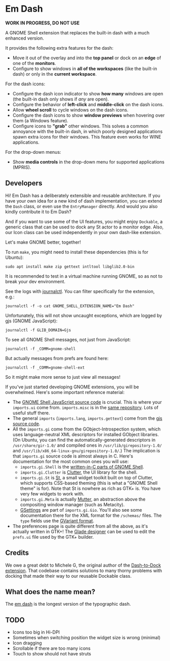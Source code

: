 
Em Dash
=======

**WORK IN PROGRESS, DO NOT USE**

A GNOME Shell extension that replaces the built-in dash with a much enhanced version.

It provides the following extra features for the dash:

* Move it out of the overlay and into the **top panel** or dock on an **edge** of one of the
  **monitors**.
* Configure to show windows in **all of the workspaces** (like the built-in dash) or only in the
  **current workspace**.

For the dash icons:  
  
* Configure the dash icon indicator to show **how many** windows are open (the built-in dash only
  shows if *any* are open).
* Configure the behavior of **left-click** and **middle-click** on the dash icons.
* Allow **wheel scroll** to cycle windows on the dash icons.
* Configure the dash icons to show **window previews** when hovering over them (a Windows feature).
* Configure icons to **"grab"** other windows. This solves a common annoyance with the built-in
  dash, in which poorly designed applications spawn extra icons for their windows. This feature even
  works for WINE applications.

For the drop-down menus:

* Show **media controls** in the drop-down menu for supported applications (MPRIS).


Developers
----------

Hi! Em Dash has a deliberately extensible and reusable architecture. If you have your own idea for a
new kind of dash implementation, you can extend the `Dash` class, or even use the `EntryManager`
directly. And would you also kindly contribute it to Em Dash?

And if you want to use some of the UI features, you might enjoy `Dockable`, a generic class that can
be used to dock any St actor to a monitor edge. Also, our Icon class can be used independently in
your own dash-like extension.

Let's make GNOME better, together!

To run `make`, you might need to install these dependencies (this is for Ubuntu):

    sudo apt install make zip gettext intltool libglib2.0-bin

It is recommended to test in a virtual machine running GNOME, so as not to break your dev
environment.

See the logs with [journalctl](https://www.freedesktop.org/software/systemd/man/journalctl.html).
You can filter specifically for the extension, e.g.:

    journalctl -f -o cat GNOME_SHELL_EXTENSION_NAME="Em Dash"

Unfortunately, this will not show uncaught exceptions, which are logged by gjs (GNOME JavaScript):

    journalctl -f GLIB_DOMAIN=Gjs

To see all GNOME Shell messages, not just from JavaScript:

    journalctl -f _COMM=gnome-shell

But actually messages from prefs are found here:

    journalctl -f _COMM=gnome-shell-ext

So it might make more sense to just view all messages!   

If you've just started developing GNOME extensions, you will be overwhelmed. Here's some important
reference material:

* The [GNOME Shell JavaScript source code](https://github.com/GNOME/gnome-shell/tree/master/js/ui)
  is crucial. This is where your `imports.ui` come from. `imports.misc` is in the
  [same repository](https://github.com/GNOME/gnome-shell/tree/master/js/misc). Lots of useful
  stuff there.
* The general `imports` (`imports.lang`, `imports.gettext`) come from the
  [gjs source code](https://git.gnome.org/browse/gjs/tree/modules).
* All the `imports.gi` come from the GObject-Introspection system, which uses language-neutral XML
  descriptors for installed GObject libraries. (On Ubuntu, you can find the
  automatically-generated descriptors in `/usr/share/gir-1.0/` and compiled ones in
  `/usr/lib/girepository-1.0/` and `/usr/lib/x86_64-linux-gnu/girepository-1.0/`.) The implication
  is that `imports.gi` source code is almost always in C. Here's documentation for the most common
  ones you will use:
  * `imports.gi.Shell` is the
     [written-in-C parts of GNOME Shell](https://developer.gnome.org/shell/stable/).
  * `imports.gi.Clutter` is [Clutter](https://developer.gnome.org/clutter/stable/), the UI library
    for the shell.
  * `imports.gi.St` is [St](https://developer.gnome.org/st/stable/), a small widget toolkit built
    on top of Clutter, which supports CSS-based theming (this is what a "GNOME Shell theme" is for).
    Note that St is nowhere as rich as GTK+ is. You have very few widgets to work with.
  * `imports.gi.Meta` is actually [Mutter](https://developer.gnome.org/meta/stable/), an abstraction
    above the compositing window manager (such as Metacity).
  * [GSettings](https://developer.gnome.org/gio/stable/GSettings.html) are part of `imports.gi.Gio`.
    You'll also see some documentation there for the XML format for the `/schemas/` files. The
    `type` fields use the
    [GVariant format](https://developer.gnome.org/glib/stable/gvariant-format-strings.html).
* The preferences page is quite different from all the above, as it's actually written in GTK+! The
  [Glade designer](https://glade.gnome.org/) can be used to edit the `prefs.ui` file used by the
  GTK+ builder.


Credits
-------

We owe a great debt to Michele G, the original author of the
[Dash-to-Dock extension](https://github.com/micheleg/dash-to-dock). That codebase contains
solutions to many thorny problems with docking that made their way to our reusable Dockable class.


What does the name mean?
------------------------

The [em dash](https://en.wikipedia.org/wiki/Dash#Em_dash) is the longest version of the typographic
dash.


TODO
----

* Icons too big in Hi-DPI
* Sometimes when switching position the widget size is wrong (minimal)
* Icon dragging
* Scrollable if there are too many icons
* Touch to show should not have struts
